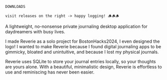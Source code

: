     DOWNLOADS

    visit releases on the right -> happy logging! 🪵🪵🪵

A lightweight, no-nonsense private journaling desktop application for daydreamers with busy lives.

I made Reverie as a solo project for BostonHacks2024, I even designed the logo! I wanted to make Reverie because I found digital journaling apps to be gimmicky, bloated and unintuitive, and because I lost my physical journals.

Reverie uses SQLite to store your journal entries locally, so your thoughts are yours alone.
With a beautiful, minimalistic design, Reverie is effortless to use and reminiscing has never been easier.
